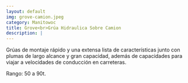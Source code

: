 ```yaml
---
layout: default
img: grove-camion.jpeg
category: Manitowoc 
title: Grove<br>Grúa Hidraulica Sobre Camion
description: |
---
```

Grúas de montaje rápido y una extensa lista de características junto con plumas de largo alcance y gran capacidad, además de capacidades para viajar a velocidades de conducción en carreteras.

Rango: 50 a 90t.
